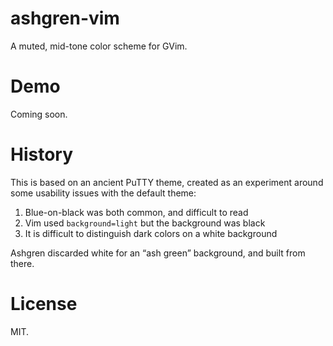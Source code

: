 # ashgren-vim

A muted, mid-tone color scheme for GVim.

# Demo

Coming soon.

# History

This is based on an ancient PuTTY theme, created as an experiment around some
usability issues with the default theme:

1. Blue-on-black was both common, and difficult to read
2. Vim used `background=light` but the background was black
3. It is difficult to distinguish dark colors on a white background

Ashgren discarded white for an “ash green” background, and built from there.

# License

MIT.
